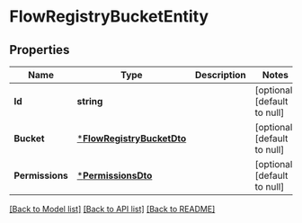 # FlowRegistryBucketEntity

## Properties
Name | Type | Description | Notes
------------ | ------------- | ------------- | -------------
**Id** | **string** |  | [optional] [default to null]
**Bucket** | [***FlowRegistryBucketDto**](FlowRegistryBucketDTO.md) |  | [optional] [default to null]
**Permissions** | [***PermissionsDto**](PermissionsDTO.md) |  | [optional] [default to null]

[[Back to Model list]](../README.md#documentation-for-models) [[Back to API list]](../README.md#documentation-for-api-endpoints) [[Back to README]](../README.md)


